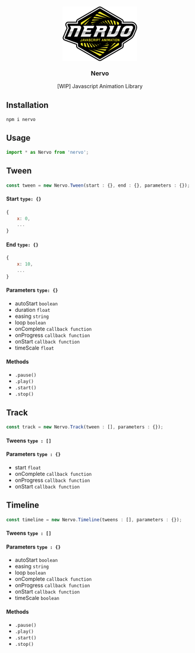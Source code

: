 <p align="center">
    <a href="https://www.nervo-js.org" rel="nofollow"><img src="https://raw.githubusercontent.com/SlimMarten/nervo/development/logo.svg" align="center" width="200"></a>
    <h3 align="center">
        Nervo
    </h3>
    <p align="center">
        [WIP] Javascript Animation Library
    </p>
</p>

## Installation

```
npm i nervo
```

## Usage


```js
import * as Nervo from 'nervo';
```

## Tween

```js
const tween = new Nervo.Tween(start : {}, end : {}, parameters : {});
```

#### Start `type: {}`

```js
{
    x: 0,
    ...
}
```

#### End `type: {}`

```js
{
    x: 10,
    ...
}
```

#### Parameters `type: {}`

* autoStart `boolean`
* duration `float`
* easing `string`
* loop `boolean`
* onComplete `callback function`
* onProgress `callback function`
* onStart `callback function`
* timeScale `float`


#### Methods

* `.pause()`
* `.play()`
* `.start()`
* `.stop()`

## Track

```js
const track = new Nervo.Track(tween : [], parameters : {});
```

#### Tweens `type : []`
#### Parameters `type : {}`

* start `float`
* onComplete `callback function`
* onProgress `callback function`
* onStart `callback function`

## Timeline

```js
const timeline = new Nervo.Timeline(tweens : [], parameters : {});
```

#### Tweens `type : []`
#### Parameters `type : {}`

* autoStart `boolean`
* easing `string`
* loop `boolean`
* onComplete `callback function`
* onProgress `callback function`
* onStart `callback function`
* timeScale `boolean`

#### Methods

* `.pause()`
* `.play()`
* `.start()`
* `.stop()`

